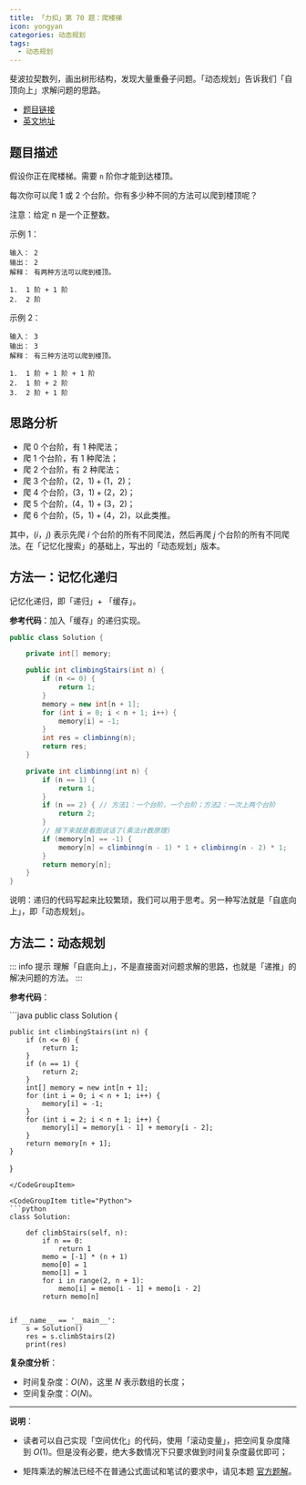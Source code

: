 ```yaml
---
title: 「力扣」第 70 题：爬楼梯
icon: yongyan
categories: 动态规划
tags:
  - 动态规划
---
```


斐波拉契数列，画出树形结构，发现大量重叠子问题。「动态规划」告诉我们「自顶向上」求解问题的思路。

+ [题目链接](https://leetcode-cn.com/problems/climbing-stairs)
+ [英文地址](https://leetcode.com/problems/climbing-stairs/description/) 

## 题目描述

假设你正在爬楼梯。需要 `n` 阶你才能到达楼顶。

每次你可以爬 1 或 2 个台阶。你有多少种不同的方法可以爬到楼顶呢？

注意：给定 n 是一个正整数。

示例 1：

```
输入： 2
输出： 2
解释： 有两种方法可以爬到楼顶。

1.  1 阶 + 1 阶
2.  2 阶
```

示例 2：

```
输入： 3
输出： 3
解释： 有三种方法可以爬到楼顶。

1.  1 阶 + 1 阶 + 1 阶
2.  1 阶 + 2 阶
3.  2 阶 + 1 阶
```

## 思路分析

+ 爬 $0$ 个台阶，有 $1$ 种爬法；
+ 爬 $1$ 个台阶，有 $1$ 种爬法；
+ 爬 $2$ 个台阶，有 $2$ 种爬法；
+ 爬 $3$ 个台阶，$(2，1) + (1，2)$；
+ 爬 $4$ 个台阶，$(3，1) + (2，2)$；
+ 爬 $5$ 个台阶，$(4，1) + (3，2)$；
+ 爬 $6$ 个台阶，$(5，1) + (4，2)$，以此类推。

其中，$(i，j)$ 表示先爬 $i$ 个台阶的所有不同爬法，然后再爬 $j$ 个台阶的所有不同爬法。在「记忆化搜索」的基础上，写出的「动态规划」版本。

## 方法一：记忆化递归

记忆化递归，即「递归」+ 「缓存」。

**参考代码**：加入「缓存」的递归实现。

```java
public class Solution {

    private int[] memory;

    public int climbingStairs(int n) {
        if (n <= 0) {
            return 1;
        }
        memory = new int[n + 1];
        for (int i = 0; i < n + 1; i++) {
            memory[i] = -1;
        }
        int res = climbinng(n);
        return res;
    }

    private int climbinng(int n) {
        if (n == 1) {
            return 1;
        }
        if (n == 2) { // 方法1：一个台阶，一个台阶；方法2：一次上两个台阶
            return 2;
        }
        // 接下来就是看图说话了(乘法计数原理)
        if (memory[n] == -1) {
            memory[n] = climbinng(n - 1) * 1 + climbinng(n - 2) * 1;
        }
        return memory[n];
    }
}
```


说明：递归的代码写起来比较繁琐，我们可以用于思考。另一种写法就是「自底向上」，即「动态规划」。

## 方法二：动态规划

::: info 提示
理解「自底向上」，不是直接面对问题求解的思路，也就是「递推」的解决问题的方法。
:::

**参考代码**：

<CodeGroup>
<CodeGroupItem title="Java">
```java
public class Solution {

    public int climbingStairs(int n) {
        if (n <= 0) {
            return 1;
        }
        if (n == 1) {
            return 2;
        }
        int[] memory = new int[n + 1];
        for (int i = 0; i < n + 1; i++) {
            memory[i] = -1;
        }
        for (int i = 2; i < n + 1; i++) {
            memory[i] = memory[i - 1] + memory[i - 2];
        }
        return memory[n + 1];
    }
}
```
</CodeGroupItem>

<CodeGroupItem title="Python">
```python
class Solution:

    def climbStairs(self, n):
        if n == 0:
            return 1
        memo = [-1] * (n + 1)
        memo[0] = 1
        memo[1] = 1
        for i in range(2, n + 1):
            memo[i] = memo[i - 1] + memo[i - 2]
        return memo[n]


if __name__ == '__main__':
    s = Solution()
    res = s.climbStairs(2)
    print(res)
```
</CodeGroupItem>
</CodeGroup>

**复杂度分析**：

+ 时间复杂度：$O(N)$，这里 $N$ 表示数组的长度；
+ 空间复杂度：$O(N)$。

---

**说明**：

+ 读者可以自己实现「空间优化」的代码，使用「滚动变量」，把空间复杂度降到 $O(1)$。但是没有必要，绝大多数情况下只要求做到时间复杂度最优即可；

+ 矩阵乘法的解法已经不在普通公式面试和笔试的要求中，请见本题 [官方题解](https://leetcode-cn.com/problems/fibonacci-number/solution/fei-bo-na-qi-shu-by-leetcode-solution-o4ze/)。

